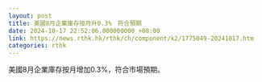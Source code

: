 ```yaml
---
layout: post
title: 美國8月企業庫存按月升0.3%　符合預期
date: 2024-10-17 22:52:06.000000000 +08:00
link: https://news.rthk.hk/rthk/ch/component/k2/1775049-20241017.htm
categories: rthk
---
```


美國8月企業庫存按月增加0.3%，符合市場預期。
